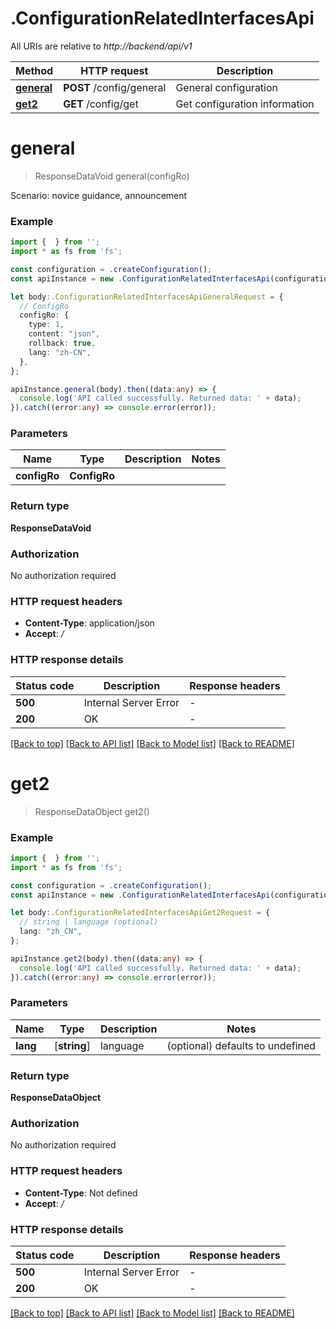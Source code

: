 # .ConfigurationRelatedInterfacesApi

All URIs are relative to *http://backend/api/v1*

Method | HTTP request | Description
------------- | ------------- | -------------
[**general**](ConfigurationRelatedInterfacesApi.md#general) | **POST** /config/general | General configuration
[**get2**](ConfigurationRelatedInterfacesApi.md#get2) | **GET** /config/get | Get configuration information


# **general**
> ResponseDataVoid general(configRo)

Scenario: novice guidance, announcement

### Example


```typescript
import {  } from '';
import * as fs from 'fs';

const configuration = .createConfiguration();
const apiInstance = new .ConfigurationRelatedInterfacesApi(configuration);

let body:.ConfigurationRelatedInterfacesApiGeneralRequest = {
  // ConfigRo
  configRo: {
    type: 1,
    content: "json",
    rollback: true,
    lang: "zh-CN",
  },
};

apiInstance.general(body).then((data:any) => {
  console.log('API called successfully. Returned data: ' + data);
}).catch((error:any) => console.error(error));
```


### Parameters

Name | Type | Description  | Notes
------------- | ------------- | ------------- | -------------
 **configRo** | **ConfigRo**|  |


### Return type

**ResponseDataVoid**

### Authorization

No authorization required

### HTTP request headers

 - **Content-Type**: application/json
 - **Accept**: */*


### HTTP response details
| Status code | Description | Response headers |
|-------------|-------------|------------------|
**500** | Internal Server Error |  -  |
**200** | OK |  -  |

[[Back to top]](#) [[Back to API list]](README.md#documentation-for-api-endpoints) [[Back to Model list]](README.md#documentation-for-models) [[Back to README]](README.md)

# **get2**
> ResponseDataObject get2()


### Example


```typescript
import {  } from '';
import * as fs from 'fs';

const configuration = .createConfiguration();
const apiInstance = new .ConfigurationRelatedInterfacesApi(configuration);

let body:.ConfigurationRelatedInterfacesApiGet2Request = {
  // string | language (optional)
  lang: "zh_CN",
};

apiInstance.get2(body).then((data:any) => {
  console.log('API called successfully. Returned data: ' + data);
}).catch((error:any) => console.error(error));
```


### Parameters

Name | Type | Description  | Notes
------------- | ------------- | ------------- | -------------
 **lang** | [**string**] | language | (optional) defaults to undefined


### Return type

**ResponseDataObject**

### Authorization

No authorization required

### HTTP request headers

 - **Content-Type**: Not defined
 - **Accept**: */*


### HTTP response details
| Status code | Description | Response headers |
|-------------|-------------|------------------|
**500** | Internal Server Error |  -  |
**200** | OK |  -  |

[[Back to top]](#) [[Back to API list]](README.md#documentation-for-api-endpoints) [[Back to Model list]](README.md#documentation-for-models) [[Back to README]](README.md)


